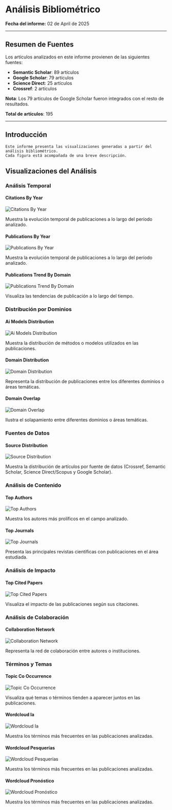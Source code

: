 # Análisis Bibliométrico

**Fecha del informe:** 02 de April de 2025

---
## Resumen de Fuentes

Los artículos analizados en este informe provienen de las siguientes fuentes:

- **Semantic Scholar**: 89 artículos
- **Google Scholar**: 79 artículos
- **Science Direct**: 25 artículos
- **Crossref**: 2 artículos

**Nota**: Los 79 artículos de Google Scholar fueron integrados con el resto de resultados.

**Total de artículos**: 195

---

## Introducción

    Este informe presenta las visualizaciones generadas a partir del análisis bibliométrico.
    Cada figura está acompañada de una breve descripción.

    

## Visualizaciones del Análisis

### Análisis Temporal

#### Citations By Year

![Citations By Year](figures\citations_by_year.png)

Muestra la evolución temporal de publicaciones a lo largo del período analizado.

#### Publications By Year

![Publications By Year](figures\publications_by_year.png)

Muestra la evolución temporal de publicaciones a lo largo del período analizado.

#### Publications Trend By Domain

![Publications Trend By Domain](figures\publications_trend_by_domain.png)

Visualiza las tendencias de publicación a lo largo del tiempo.

### Distribución por Dominios

#### Ai Models Distribution

![Ai Models Distribution](figures\ai_models_distribution.png)

Muestra la distribución de métodos o modelos utilizados en las publicaciones.

#### Domain Distribution

![Domain Distribution](figures\domain_distribution.png)

Representa la distribución de publicaciones entre los diferentes dominios o áreas temáticas.

#### Domain Overlap

![Domain Overlap](figures\domain_overlap.png)

Ilustra el solapamiento entre diferentes dominios o áreas temáticas.

### Fuentes de Datos

#### Source Distribution

![Source Distribution](figures\source_distribution.png)

Muestra la distribución de artículos por fuente de datos (Crossref, Semantic Scholar, Science Direct/Scopus y Google Scholar).

### Análisis de Contenido

#### Top Authors

![Top Authors](figures\top_authors.png)

Muestra los autores más prolíficos en el campo analizado.

#### Top Journals

![Top Journals](figures\top_journals.png)

Presenta las principales revistas científicas con publicaciones en el área estudiada.

### Análisis de Impacto

#### Top Cited Papers

![Top Cited Papers](figures\top_cited_papers.png)

Visualiza el impacto de las publicaciones según sus citaciones.

### Análisis de Colaboración

#### Collaboration Network

![Collaboration Network](figures\collaboration_network.png)

Representa la red de colaboración entre autores o instituciones.

### Términos y Temas

#### Topic Co Occurrence

![Topic Co Occurrence](figures\topic_co_occurrence.png)

Visualiza qué temas o términos tienden a aparecer juntos en las publicaciones.

#### Wordcloud Ia

![Wordcloud Ia](figures\wordcloud_ia.png)

Muestra los términos más frecuentes en las publicaciones analizadas.

#### Wordcloud Pesquerías

![Wordcloud Pesquerías](figures\wordcloud_pesquerías.png)

Muestra los términos más frecuentes en las publicaciones analizadas.

#### Wordcloud Pronóstico

![Wordcloud Pronóstico](figures\wordcloud_pronóstico.png)

Muestra los términos más frecuentes en las publicaciones analizadas.

